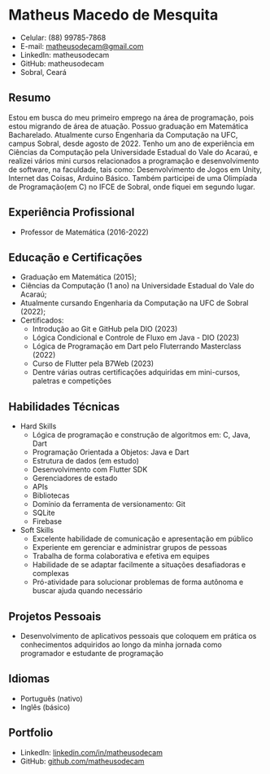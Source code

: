 # Matheus Macedo de Mesquita
- Celular: (88) 99785-7868
- E-mail: matheusodecam@gmail.com
- LinkedIn: matheusodecam
- GitHub: matheusodecam
- Sobral, Ceará

## Resumo
Estou em busca do meu primeiro emprego na área de programação, pois estou migrando de área de atuação. Possuo graduação em Matemática Bacharelado. Atualmente curso Engenharia da Computação na UFC, campus Sobral, desde agosto de 2022. Tenho um ano de experiência em Ciências da Computação pela Universidade Estadual do Vale do Acaraú, e realizei vários mini cursos relacionados a programação e desenvolvimento de software, na faculdade, tais como: Desenvolvimento de Jogos em Unity, Internet das Coisas, Arduino Básico. Também participei de uma Olimpíada de Programação(em C) no IFCE de Sobral, onde fiquei em segundo lugar.

## Experiência Profissional
- Professor de Matemática (2016-2022)

## Educação e Certificações
- Graduação em Matemática (2015);
- Ciências da Computação (1 ano) na Universidade Estadual do Vale do Acaraú;
- Atualmente cursando Engenharia da Computação na UFC de Sobral (2022);
- Certificados:
    - Introdução ao Git e GitHub pela DIO (2023)
    - Lógica Condicional e Controle de Fluxo em Java - DIO (2023)
    - Lógica de Programação em Dart pelo Fluterrando Masterclass (2022)
    - Curso de Flutter pela B7Web (2023)
	- Dentre várias outras certificações adquiridas em mini-cursos, paletras e competições

## Habilidades Técnicas
- Hard Skills
    - Lógica de programação e construção de algoritmos em: C, Java, Dart
    - Programação Orientada a Objetos: Java e Dart
	- Estrutura de dados (em estudo)
	- Desenvolvimento com Flutter SDK
	- Gerenciadores de estado
	- APIs
	- Bibliotecas
	- Domínio da ferramenta de versionamento: Git
	- SQLite
	- Firebase
- Soft Skills
	- Excelente habilidade de comunicação e apresentação em público
	- Experiente em gerenciar e administrar grupos de pessoas
	- Trabalha de forma colaborativa e efetiva em equipes
	- Habilidade de se adaptar facilmente a situações desafiadoras e complexas
	- Pró-atividade para solucionar problemas de forma autônoma e buscar ajuda quando necessário

## Projetos Pessoais
- Desenvolvimento de aplicativos pessoais que coloquem em prática os conhecimentos adquiridos ao longo da minha jornada como programador e estudante de programação

## Idiomas
- Português (nativo)
- Inglês (básico)

## Portfolio
- LinkedIn: [linkedin.com/in/matheusodecam](https://www.linkedin.com/in/matheusodecam/)
- GitHub: [github.com/matheusodecam](https://github.com/matheusodecam)
